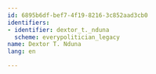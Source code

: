 ```yaml
---
id: 6895b6df-bef7-4f19-8216-3c852aad3cb0
identifiers:
- identifier: dextor_t._nduna
  scheme: everypolitician_legacy
name: Dextor T. Nduna
lang: en

---
```

